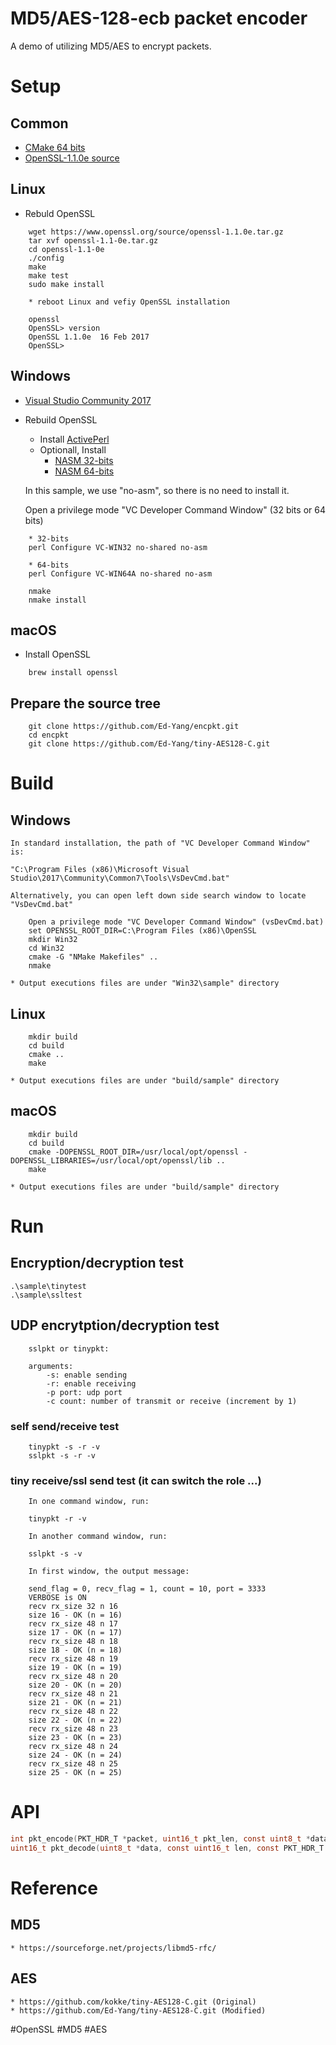 # MD5/AES-128-ecb packet encoder

A demo of utilizing MD5/AES to encrypt packets.

# Setup

## Common

- [CMake 64 bits](https://cmake.org/files/v3.8/cmake-3.8.1-win64-x64.msi)
- [OpenSSL-1.1.0e source](https://www.openssl.org/source/openssl-1.1.0e.tar.gz)

## Linux

- Rebuld OpenSSL
```
    wget https://www.openssl.org/source/openssl-1.1.0e.tar.gz
    tar xvf openssl-1.1-0e.tar.gz
    cd openssl-1.1-0e
    ./config
    make
    make test
    sudo make install
    
    * reboot Linux and vefiy OpenSSL installation

    openssl
    OpenSSL> version
    OpenSSL 1.1.0e  16 Feb 2017
    OpenSSL>     
```

## Windows

- [Visual Studio Community 2017](https://www.visualstudio.com/thank-you-downloading-visual-studio/?sku=Community&rel=15)
- Rebuild OpenSSL
    - Install [ActivePerl](https://www.activestate.com/activeperl/downloads/thank-you?dl=http://downloads.activestate.com/ActivePerl/releases/5.24.1.2402/ActivePerl-5.24.1.2402-MSWin32-x64-401627.exe)
    - Optionall, Install 
        * [NASM 32-bits](http://www.nasm.us/pub/nasm/releasebuilds/2.13.01/win32/nasm-2.13.01-installer-x86.exe)
        * [NASM 64-bits](http://www.nasm.us/pub/nasm/releasebuilds/2.13.01/win64/nasm-2.13.01-installer-x64.exe)  
    
    In this sample, we use "no-asm", so there is no need to install it.   

    Open a privilege mode "VC Developer Command Window" (32 bits or 64 bits)
```
    * 32-bits
    perl Configure VC-WIN32 no-shared no-asm

    * 64-bits
    perl Configure VC-WIN64A no-shared no-asm

    nmake
    nmake install
```

## macOS

- Install OpenSSL

```
    brew install openssl
```



## Prepare the source tree

```
    git clone https://github.com/Ed-Yang/encpkt.git    
    cd encpkt
    git clone https://github.com/Ed-Yang/tiny-AES128-C.git
```

# Build

## Windows
    
    In standard installation, the path of "VC Developer Command Window" is:
    
    "C:\Program Files (x86)\Microsoft Visual Studio\2017\Community\Common7\Tools\VsDevCmd.bat"
    
    Alternatively, you can open left down side search window to locate "VsDevCmd.bat" 

```
    Open a privilege mode "VC Developer Command Window" (vsDevCmd.bat)
    set OPENSSL_ROOT_DIR=C:\Program Files (x86)\OpenSSL
    mkdir Win32
    cd Win32
    cmake -G "NMake Makefiles" ..
    nmake
```

    * Output executions files are under "Win32\sample" directory

## Linux

```
    mkdir build
    cd build
    cmake ..
    make
```

    * Output executions files are under "build/sample" directory

## macOS

```
    mkdir build
    cd build
    cmake -DOPENSSL_ROOT_DIR=/usr/local/opt/openssl -DOPENSSL_LIBRARIES=/usr/local/opt/openssl/lib ..
    make
```   

    * Output executions files are under "build/sample" directory

# Run

    
## Encryption/decryption test

    .\sample\tinytest
    .\sample\ssltest

## UDP encrytption/decryption test

```
    sslpkt or tinypkt:

    arguments:
        -s: enable sending
        -r: enable receiving
        -p port: udp port
        -c count: number of transmit or receive (increment by 1)
```

### self send/receive test

```
    tinypkt -s -r -v
    sslpkt -s -r -v
```

### tiny receive/ssl send test (it can switch the role ...) 

``` 
    In one command window, run:
    
    tinypkt -r -v

    In another command window, run:
    
    sslpkt -s -v

    In first window, the output message:

    send_flag = 0, recv_flag = 1, count = 10, port = 3333
    VERBOSE is ON
    recv rx_size 32 n 16
    size 16 - OK (n = 16)
    recv rx_size 48 n 17
    size 17 - OK (n = 17)
    recv rx_size 48 n 18
    size 18 - OK (n = 18)
    recv rx_size 48 n 19
    size 19 - OK (n = 19)
    recv rx_size 48 n 20
    size 20 - OK (n = 20)
    recv rx_size 48 n 21
    size 21 - OK (n = 21)
    recv rx_size 48 n 22
    size 22 - OK (n = 22)
    recv rx_size 48 n 23
    size 23 - OK (n = 23)
    recv rx_size 48 n 24
    size 24 - OK (n = 24)
    recv rx_size 48 n 25
    size 25 - OK (n = 25)
```

# API

```C
int pkt_encode(PKT_HDR_T *packet, uint16_t pkt_len, const uint8_t *data, const uint16_t len, const char *psk);
uint16_t pkt_decode(uint8_t *data, const uint16_t len, const PKT_HDR_T *packet, const uint16_t pkt_len, const char *psk);
```

# Reference

## MD5
    * https://sourceforge.net/projects/libmd5-rfc/

## AES 
    * https://github.com/kokke/tiny-AES128-C.git (Original)
    * https://github.com/Ed-Yang/tiny-AES128-C.git (Modified) 


#OpenSSL
#MD5
#AES


